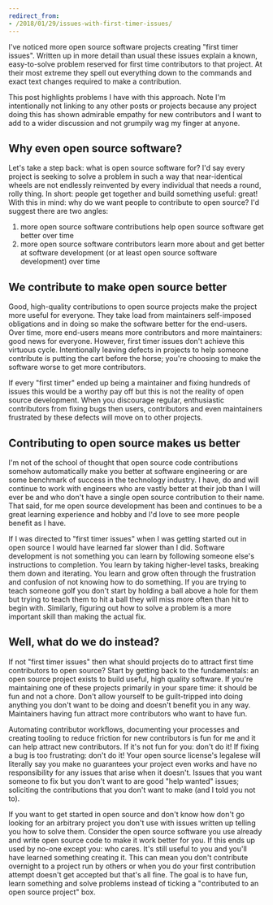 ```yaml
---
redirect_from:
- /2018/01/29/issues-with-first-timer-issues/
---
```

I've noticed more open source software projects creating "first timer issues". Written up in more detail than usual these issues explain a known, easy-to-solve problem reserved for first time contributors to that project. At their most extreme they spell out everything down to the commands and exact text changes required to make a contribution.

This post highlights problems I have with this approach. Note I'm intentionally not linking to any other posts or projects because any project doing this has shown admirable empathy for new contributors and I want to add to a wider discussion and not grumpily wag my finger at anyone.

## Why even open source software?

Let's take a step back: what is open source software for? I'd say every project is seeking to solve a problem in such a way that near-identical wheels are not endlessly reinvented by every individual that needs a round, rolly thing. In short: people get together and build something useful: great! With this in mind: why do we want people to contribute to open source? I'd suggest there are two angles:

1. more open source software contributions help open source software get better over time
2. more open source software contributors learn more about and get better at software development (or at least open source software development) over time

## We contribute to make open source better

Good, high-quality contributions to open source projects make the project more useful for everyone. They take load from maintainers self-imposed obligations and in doing so make the software better for the end-users. Over time, more end-users means more contributors and more maintainers: good news for everyone. However, first timer issues don't achieve this virtuous cycle. Intentionally leaving defects in projects to help someone contribute is putting the cart before the horse; you're choosing to make the software worse to get more contributors.

If every "first timer" ended up being a maintainer and fixing hundreds of issues this would be a worthy pay off but this is not the reality of open source development. When you discourage regular, enthusiastic contributors from fixing bugs then users, contributors and even maintainers frustrated by these defects will move on to other projects.

## Contributing to open source makes us better

I'm not of the school of thought that open source code contributions somehow automatically make you better at software engineering or are some benchmark of success in the technology industry. I have, do and will continue to work with engineers who are vastly better at their job than I will ever be and who don't have a single open source contribution to their name. That said, for me open source development has been and continues to be a great learning experience and hobby and I'd love to see more people benefit as I have.

If I was directed to "first timer issues" when I was getting started out in open source I would have learned far slower than I did. Software development is not something you can learn by following someone else's instructions to completion. You learn by taking higher-level tasks, breaking them down and iterating. You learn and grow often through the frustration and confusion of not knowing how to do something. If you are trying to teach someone golf you don't start by holding a ball above a hole for them but trying to teach them to hit a ball they will miss more often than hit to begin with. Similarly, figuring out how to solve a problem is a more important skill than making the actual fix.

## Well, what do we do instead?

If not "first timer issues" then what should projects do to attract first time contributors to open source? Start by getting back to the fundamentals: an open source project exists to build useful, high quality software. If you're maintaining one of these projects primarily in your spare time: it should be fun and not a chore. Don't allow yourself to be guilt-tripped into doing anything you don't want to be doing and doesn't benefit you in any way. Maintainers having fun attract more contributors who want to have fun.

Automating contributor workflows, documenting your processes and creating tooling to reduce friction for new contributors is fun for me and it can help attract new contributors. If it's not fun for you: don't do it! If fixing a bug is too frustrating: don't do it! Your open source license's legalese will literally say you make no guarantees your project even works and have no responsibility for any issues that arise when it doesn't. Issues that you want someone to fix but you don't want to are good "help wanted" issues; soliciting the contributions that you don't want to make (and I told you not to).

If you want to get started in open source and don't know how don't go looking for an arbitrary project you don't use with issues written up telling you how to solve them. Consider the open source software you use already and write open source code to make it work better for you. If this ends up used by no-one except you: who cares. It's still useful to you and you'll have learned something creating it. This can mean you don't contribute overnight to a project run by others or when you do your first contribution attempt doesn't get accepted but that's all fine. The goal is to have fun, learn something and solve problems instead of ticking a "contributed to an open source project" box.

